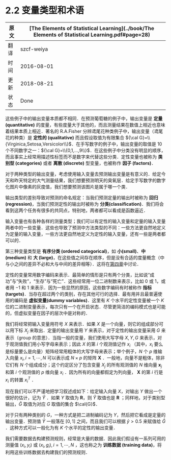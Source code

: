 # 2.2 变量类型和术语

原文     | [The Elements of Statistical Learning](../book/The Elements of Statistical Learning.pdf#page=28)
      ---|---
翻译     | szcf-weiya
时间     | 2016-08-01
更新 | 2018-08-21
状态 | Done

这些例子中的输出变量本质都不相同．在预测葡萄糖的例子中，输出变量是 **定量 (quantitative)** 的度量，有些度量大于其他的，而且测量结果在数值上相近也意味着结果本质上相近．著名的 R.A.Fisher 分辨鸢尾花种类例子中，输出变量（鸢尾花的种类）是 **定性的 (qualitative)** 而且假设取值为有限集合 ${\cal G}=\\{Virginica,Setosa,Versicolor\\}$．在手写数字的例子中，输出变量的取值是 $10$ 个不同数字之一：${\cal G}=\\{0,1,...,9\\}$．在这些例子中分类没有明显的顺序，而且事实上经常用描述性标签而不是数字来代替这些分类．定性变量也被称为 **类别型 (categories)** 或者 **离散 (discrete)** 型变量，也被称作 **因子 (factors)**．

对于两种类型的输出变量，考虑使用输入变量去预测输出变量是有意义的．给定今天和昨天特定的大气测量结果，我们想要预测明天的臭氧层．给定手写数字的数字化图片中像素的灰度值，我们想要预测该图片是属于哪一个类．

输出类型的差别导致对预测的命名规定：当我们预测定量的输出时被称为 **回归 (regression)**，当我们预测定性的输出时被称为 **分类(classification)**．我们将会看到这两个任务有很多的共同点，特别地，两者都可以看成是函数逼近．

输入变量也有各种各样的测量类型；我们可以有定性的输入变量和定量的输入变量两者中的一些变量．这些也导致了预测中方法类型的不同：一些方法更自然地定义为定量的输入变量，一些方法更自然地定义为定性的输入变量，还有一些是两者都可以的．

第三种变量类型是 **有序分类 (ordered categorical)**，如 **小(small)**、**中 (medium)** 和 **大 (large)**，在这些值之间存在顺序，但是没有合适的度量概念（中与小之间的差异不必和大与中间的差异相等）．这将在[第四章](../04-Linear-Methods-for-Classification/4.1-Introduction/index.html)中讨论．

定性的变量常用数字编码来表示．最简单的情形是只有两个分类，比如说“成功”与“失败”，“生存”与“死亡”．这些经常用一位二进制数来表示，比如 $0$ 或 $1$，或者用 $-1$ 和 $1$ 来表示．因为一些显然的原因，这些数字编码有时被称作 **指标 (targets)**．当存在超过两个的类别，存在其他可行的选择．最有用并且最普遍使用的编码是 **虚拟变量(dummy variables)**．这里有 $K$ 个水平的定性变量被一个 $K$ 位的二进制变量表示，每次只有一个在开启状态．尽管更简洁的编码模式也是可能的，但虚拟变量在因子的层次中是对称的．

我们将经常把输入变量用符号 $X$ 来表示．如果 $X$ 是一个向量，则它的组成部分可以用下标 $X_j$ 来取出．定量的输出变量用 $Y$ 来表示，对于定性的输出变量采用 $G$ 来表示（group 的意思）．当指一般的变量，我们使用大写字母 $X,Y,G$ 来表示，对于观测值我们用小写字母来表示；因此 $X$ 的第 $i$ 个观测值记作 $x_i$ （其中，$x_i$ 要么是标量要么是向量）矩阵经常用粗体的大写字母来表示；举个例子，$N$ 个 $p$ 维输入向量 $x_i,i=1,\cdots,N$ 可以表示成 $N\times p$ 的矩阵 $\mathbf{X}$ ．一般地，向量不是粗体，除非它们有 $N$ 个组成成分；这个约定区分了包含变量 $X_j$ 的所有观测值的 $N$ 维向量 $\mathbf{x}_j$ 和第 $i$ 个观测值的 $p$ 维向量 $x_i$ ．因为所有的向量都假定为列向量， $\mathbf{X}$ 的第 $i$ 行是 $x_i$ 的转置 $x_i^T$ ．

现在我们可以不严谨地把学习叙述成如下：给定输入向量 $X$，对输出 $Y$ 做出一个很好的估计，记为 $\hat{Y}$ ．如果 $Y$ 取值为 $\mathbf{R}$，则 $\hat{Y}$ 取值也是 $\mathbf{R}$ ；同样地，对于类别型输出，$\hat{G}$ 取值为对应 $G$ 取值的集合 $\cal{G}$．

对于只有两种类别的 $G$，一种方式是把二进制编码记为 $Y$，然后把它看成是定量的输出变量．预测值 $\hat{Y}$ 一般落在 $[0,1]$ 之间，而且我们可以根据 $\hat{y} > 0.5$ 来赋值给 $\hat{G}$ ．这种方式可以一般化为有 $K$ 个水平的定性的输出变量．

我们需要数据去构建预测规则，经常是大量的数据．因此我们假设有一系列可用的测量值 $(x_i,y_i)$ 或 $(x_i,g_i),i=1,\cdots,N$ ，这也称之为 **训练数据 (training data)**，将利用这些训练数据去构建我们的预测规则．
